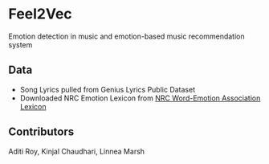 # Feel2Vec
Emotion detection in music and emotion-based music recommendation system

## Data
* Song Lyrics pulled from Genius Lyrics Public Dataset
* Downloaded NRC Emotion Lexicon from [NRC Word-Emotion Association Lexicon](https://saifmohammad.com/WebPages/NRC-Emotion-Lexicon.htm)

## Contributors
Aditi Roy, Kinjal Chaudhari, Linnea Marsh
